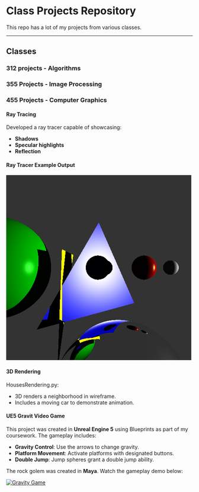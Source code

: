 # Class Projects Repository
This repo has a lot of my projects from various classes. 

---

## Classes 
### **312 projects - Algorithms**

### **355 Projects - Image Processing**

### **455 Projects - Computer Graphics**

#### **Ray Tracing**
Developed a ray tracer capable of showcasing:
  - **Shadows**
  - **Specular highlights**
  - **Reflection**
  
#### **Ray Tracer Example Output**
![Ray Tracer on Various Objects](CS455/RayTracerFinal/program_6-scene_2.png)

#### **3D Rendering**
HousesRendering.py: 
  - 3D renders a neighborhood in wireframe.
  - Includes a moving car to demonstrate animation.

#### **UE5 Gravit Video Game**
This project was created in **Unreal Engine 5** using Blueprints as part of my coursework. The gameplay includes:
- **Gravity Control**: Use the arrows to change gravity.
- **Platform Movement**: Activate platforms with designated buttons.
- **Double Jump**: Jump spheres grant a double jump ability.

The rock golem was created in **Maya**. Watch the gameplay demo below:

[![Gravity Game](https://img.youtube.com/vi/dummythumbnail.jpg)](https://drive.google.com/file/d/1SeWYGrSVbLvafB8l22DgEIOayhqYdU9N/view?usp=drive_link)

